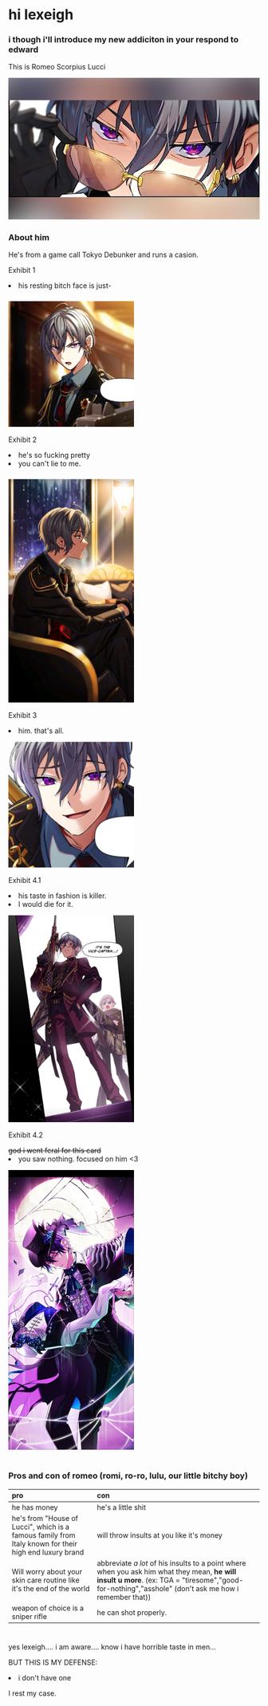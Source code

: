 <html lang="en">
<head>
    <meta charset="utf-8">
    <meta name="author" content="Patricia Siew">
    <meta name="discription" content="a page where i go feral about romeo">
</head>
    
<body>
    <h1>hi lexeigh</h1>
    <h3>i though i'll introduce my new addiciton in your respond to edward</h3>
    <p>This is Romeo Scorpius Lucci</p>
    
<img src="romi.jpg">
    <h3> About him</h3>
    <p>He's from a game call Tokyo Debunker and runs a casion.</p>
    <p>Exhibit 1</p>
    <li class="highlightedlistitem">his resting bitch face is just-
        <h3></h3>
<img src="romi2.jpg" width=50%>

<p></p>
    <p>Exhibit 2</p>

 <li class="highlightedListItem">
        he's so fucking pretty
    <li class="highlightedlistitem">
        you can't lie to me.
<h3></h3>
<img src="romi5.jpg" width=50%>

<p></p>
    <p>Exhibit 3</p>
<li class="highlightedlistitem">
        him. that's all.
<p></p>
<img src="romi8.jpg" width=50%>
<p></p>

<p></p>
    <p>Exhibit 4.1</p>
<li class="highlightedlistitem">
    his taste in fashion is killer.
<li class="highlightedlisteditem">
    I would die for it.
<p></p>
    <img src="romi6.jpg" width=50%>
<p></p>
    <p>Exhibit 4.2</p>
      <s>god i went feral for this card</s>
<li class="highlightenlistitem">
      you saw nothing. focused on him <3
        
<p></p>
    <img src="romi9.jpg" width=50%/>

    
<p></p>

<h1>
    
</h1>
</body>

 <h3>Pros and con of romeo (romi, ro-ro, lulu, our little bitchy boy)</h3>


|pro|con|
|---|---|
|he has money| he's a little shit|
|he's from "House of Lucci", which is a famous family from Italy known for their high end luxury brand| will throw insults at you like it's money|
|Will worry about your skin care routine like it's the end of the world| abbreviate *a lot* of his insults to a point where when you ask him what they mean, **he will insult u more**. (ex: TGA = "tiresome","good-for-nothing","asshole" (don't ask me how i remember that))|
|weapon of choice is a sniper rifle| he can shot properly.

<h1>
    
</h1>
<p>yes lexeigh.... i am aware.... know i have horrible taste in men...</p>

<p> BUT THIS IS MY DEFENSE:</p>
<li class="highlightedlisteditem">
    i don't have one

<p></p>

<p>I rest my case.</p>
    
</html>
